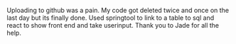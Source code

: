 Uploading to github was a pain. My code got deleted twice and once on the last day but its finally done.
Used springtool to link to a table to sql and react to show front end and take userinput.
Thank you to Jade for all the help.
